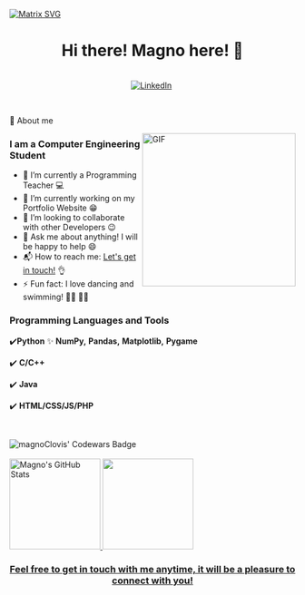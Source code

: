  [![Matrix SVG](https://raw.githubusercontent.com/rodrigograca31/rodrigograca31/master/matrix.svg)](https://www.youtube.com/watch?v=SDkAGkd4NLc) 
<div>
  
<p>
  <h1 align="center"><b>Hi there! Magno here! 👋</b></h1>
</p>

<a href="https://github.com/magnoClovis"> </a>

<p align="center">
<br>
<a href="https://www.linkedin.com/in/clovismagno"><img src="https://img.shields.io/badge/linkedin-%230077B5.svg?&style=for-the-badge&logo=linkedin&logoColor=white" alt="LinkedIn" /></a>&nbsp;

<!--<a href="https://kkvanonymous.github.io/"><img alt="Website" src="https://img.shields.io/website?style=for-the-badge&up_message=portfolio&url=https%3A%2F%2Fkkvanonymous.github.io%2F"></a>-->
</p>

<br>

💬 
About me

<img align="right" height="270px" alt="GIF" src="https://i.pinimg.com/originals/e4/26/70/e426702edf874b181aced1e2fa5c6cde.gif" />

### I am a Computer Engineering Student
- 🌱 I’m currently a Programming Teacher :computer: 
- 🔭 I’m currently working on my Portfolio Website :grin:
- 👯 I’m looking to collaborate with other Developers :wink:
- 💬 Ask me about anything! I will be happy to help :smile:
- 📬 How to reach me: [Let's get in touch!](https://www.linkedin.com/in/clovismagno) :ok_hand:
- ⚡ Fun fact: I love dancing and swimming! 🕺🏾 🏊🏾


### Programming Languages and Tools

✔️**Python** ✨ **NumPy,** **Pandas,** **Matplotlib,** **Pygame**
 
✔️ **C/C++**

✔️ **Java**

✔️ **HTML/CSS/JS/PHP**

<br>

 
</p>
<div>
<img src="https://www.codewars.com/users/magnoClovis/badges/large" alt="magnoClovis' Codewars Badge"/>
</div>
<br>
<div>
<a href="https://github.com/magnoClovis">
<img height="160em"  src="https://github-readme-stats.vercel.app/api?username=magnoClovis&show_icons=true&&theme=great-gatsby&include_all_commits=true&count_private=true" alt = "Magno's GitHub Stats"/> 
<img height="160em"  src="https://github-readme-stats.vercel.app/api/top-langs/?username=magnoClovis&layout=compact&langs_count=7&theme=great-gatsby"/>
</div>


<h3 align="center">Feel free to get in touch with me anytime, it will be a pleasure to connect with you!</h3>
